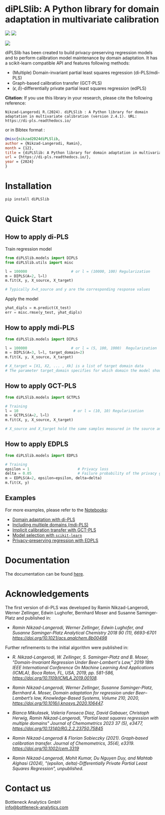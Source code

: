 # diPLSlib: A Python library for domain adaptation in multivariate calibration

![](https://img.shields.io/badge/python-3.13-blue.svg)
![](https://static.pepy.tech/badge/diplslib)

![](https://user-images.githubusercontent.com/77445667/104728864-d5fede80-5737-11eb-8aad-59f9901a0cf4.png)

diPLSlib has been created to build privacy-preserving regression models and to perform calibration model maintenance by domain adaptation. It has a scikit-learn compatible API and features following methods:

- (Multiple) Domain-invariant partial least squares regression (di-PLS/mdi-PLS)
- Graph-based calibration transfer (GCT-PLS)
- $(\epsilon, \delta)$-differentially private partial least squares regression (edPLS)

**Citation**: If you use this library in your research, please cite the following reference:

```
Nikzad-Langerodi R.(2024). diPLSlib : A Python library for domain adaptation in multivariate calibration (version 2.4.1). URL: https://di-pls.readthedocs.io/
```
or in Bibtex format :
```bibtex
@misc{nikzad2024diPLSlib,
author = {Nikzad-Langerodi, Ramin},
month = {12},
title = {diPLSlib: A Python library for domain adaptation in multivariate calibration},
url = {https://di-pls.readthedocs.io/},
year = {2024}
}
```

# Installation
```bash
pip install diPLSlib
```

# Quick Start
## How to apply di-PLS
Train regression model
```python
from diPLSlib.models import DIPLS
from diPLSlib.utils import misc

l = 100000                    # or l = (10000, 100) Regularization
m = DIPLS(A=2, l=l)
m.fit(X, y, X_source, X_target)

# Typically X=X_source and y are the corresponding response values
```
Apply the model 
```python
yhat_dipls = m.predict(X_test)
err = misc.rmse(y_test, yhat_dipls)
```

## How to apply mdi-PLS
```python
from diPLSlib.models import DIPLS

l = 100000                    # or l = (5, 100, 1000)  Regularization
m = DIPLS(A=3, l=l, target_domain=2)
m.fit(X, y, X_source, X_target)

# X_target = [X1, X2, ... , Xk] is a list of target domain data
# The parameter target_domain specifies for which domain the model should be trained (here X2).
```

## How to apply GCT-PLS
```python
from diPLSlib.models import GCTPLS

# Training
l = 10                         # or l = (10, 10) Regularization
m = GCTPLS(A=2, l=l)
m.fit(X, y, X_source, X_target)

# X_source and X_target hold the same samples measured in the source and target domain, respectively.
```

## How to apply EDPLS
```python
from diPLSlib.models import EDPLS

# Training
epsilon = 1                      # Privacy loss
delta = 0.05                     # Failure probability of the privacy guarantee
m = EDPLS(A=2, epsilon=epsilon, delta=delta)
m.fit(X, y)
```

## Examples
For more examples, please refer to the [Notebooks](notebooks):

- [Domain adaptation with di-PLS](https://github.com/B-Analytics/diPLSlib/blob/main/notebooks/demo_diPLS.ipynb)
- [Including multiple domains (mdi-PLS)](https://github.com/B-Analytics/diPLSlib/blob/main/notebooks/demo_mdiPLS.ipynb)
- [Implicit calibration transfer with GCT-PLS](https://github.com/B-Analytics/diPLSlib/blob/main/notebooks/demo_gctPLS.ipynb)
- [Model selection with `scikit-learn`](https://github.com/B-Analytics/diPLSlib/blob/main/notebooks/demo_ModelSelection_SciKitLearn.ipynb)
- [Privacy-preserving regression with EDPLS](https://github.com/B-Analytics/diPLSlib/blob/main/notebooks/demo_edPLS.ipynb)

# Documentation
The documentation can be found [here](https://di-pls.readthedocs.io/en/latest/diPLSlib.html).

# Acknowledgements
The first version of di-PLS was developed by Ramin Nikzad-Langerodi, Werner Zellinger, Edwin Lughofer, Bernhard Moser and Susanne Saminger-Platz
and published in:

- *Ramin Nikzad-Langerodi, Werner Zellinger, Edwin Lughofer, and Susanne Saminger-Platz
Analytical Chemistry 2018 90 (11), 6693-6701 https://doi.org/10.1021/acs.analchem.8b00498*

Further refinements to the initial algorithm were published in: 

- *R. Nikzad-Langerodi, W. Zellinger, S. Saminger-Platz and B. Moser, "Domain-Invariant Regression Under Beer-Lambert's Law," 2019 18th IEEE International Conference On Machine Learning And Applications (ICMLA), Boca Raton, FL, USA, 2019, pp. 581-586, https://doi.org/10.1109/ICMLA.2019.00108.*

- *Ramin Nikzad-Langerodi, Werner Zellinger, Susanne Saminger-Platz, Bernhard A. Moser,
Domain adaptation for regression under Beer–Lambert’s law,
Knowledge-Based Systems, Volume 210, 2020, https://doi.org/10.1016/j.knosys.2020.106447.*

- *Bianca Mikulasek, Valeria Fonseca Diaz, David Gabauer, Christoph Herwig, Ramin Nikzad-Langerodi,
"Partial least squares regression with multiple domains" Journal of Chemometrics 2023 37 (5), e3477, https://doi.org/10.13140/RG.2.2.23750.75845*

- *Ramin Nikzad-Langerodi & Florian Sobieczky (2021). Graph‐based calibration transfer. Journal of Chemometrics, 35(4), e3319. https://doi.org/10.1002/cem.3319*

- *Ramin Nikzad-Langerodi,  Mohit Kumar, Du Nguyen Duy, and Mahtab Alghasi (2024), "(epsilon, delta)-Differentially Private Partial Least Squares Regression", unpublished.*

# Contact us
Bottleneck Analytics GmbH  
info@bottleneck-analytics.com


